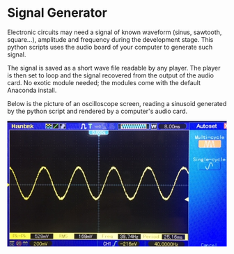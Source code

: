 # Signal Generator

Electronic circuits may need a signal of known waveform (sinus, sawtooth, square...), amplitude and frequency during the development stage. 
This python scripts uses the audio board of your computer to generate such signal.

The signal is saved as a short wave file readable by any player. The player is then set to loop and the signal recovered from the output of the audio card.
No exotic module needed; the modules come with the default Anaconda install.

Below is the picture of an oscilloscope screen, reading a sinusoid generated by the python script and rendered by a computer's audio card.

![Signal](signal.jpg)

